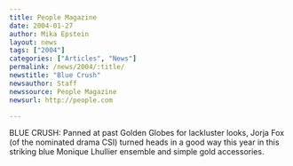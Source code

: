 ```yaml
---
title: People Magazine
date: 2004-01-27
author: Mika Epstein
layout: news
tags: ["2004"]
categories: ["Articles", "News"]
permalink: /news/2004/:title/
newstitle: "Blue Crush"
newsauthor: Staff  
newssource: People Magazine  
newsurl: http://people.com  

---
```


BLUE CRUSH: Panned at past Golden Globes for lackluster looks, Jorja Fox (of the nominated drama CSI) turned heads in a good way this year in this striking blue Monique Lhullier ensemble and simple gold accessories.  
